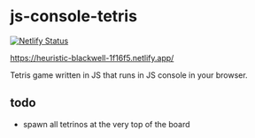 # js-console-tetris

[![Netlify Status](https://api.netlify.com/api/v1/badges/2fa0853e-74d6-40a3-a172-d7f30f6c7ed3/deploy-status)](https://app.netlify.com/sites/heuristic-blackwell-1f16f5/deploys)

https://heuristic-blackwell-1f16f5.netlify.app/

Tetris game written in JS that runs in JS console in your browser.

## todo

- spawn all tetrinos at the very top of the board
